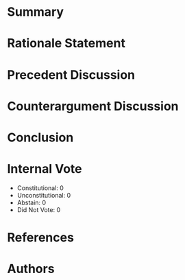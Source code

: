 
# Summary



# Rationale Statement



# Precedent Discussion



# Counterargument Discussion



# Conclusion



# Internal Vote

- Constitutional: 0
- Unconstitutional: 0
- Abstain: 0
- Did Not Vote: 0

# References



# Authors


